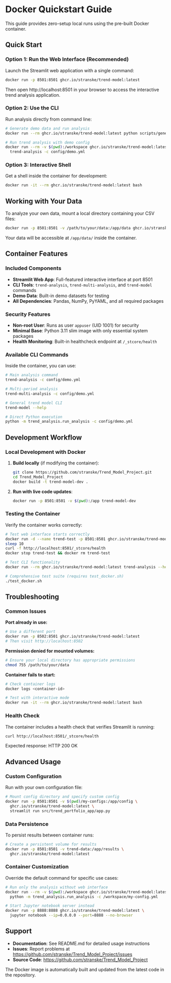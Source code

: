# Docker Quickstart Guide

This guide provides zero-setup local runs using the pre-built Docker container.

## Quick Start

### Option 1: Run the Web Interface (Recommended)

Launch the Streamlit web application with a single command:

```bash
docker run -p 8501:8501 ghcr.io/stranske/trend-model:latest
```

Then open http://localhost:8501 in your browser to access the interactive trend analysis application.

### Option 2: Use the CLI

Run analysis directly from command line:

```bash
# Generate demo data and run analysis
docker run --rm ghcr.io/stranske/trend-model:latest python scripts/generate_demo.py

# Run trend analysis with demo config
docker run --rm -v $(pwd):/workspace ghcr.io/stranske/trend-model:latest \
  trend-analysis -c config/demo.yml
```

### Option 3: Interactive Shell

Get a shell inside the container for development:

```bash
docker run -it --rm ghcr.io/stranske/trend-model:latest bash
```

## Working with Your Data

To analyze your own data, mount a local directory containing your CSV files:

```bash
docker run -p 8501:8501 -v /path/to/your/data:/app/data ghcr.io/stranske/trend-model:latest
```

Your data will be accessible at `/app/data/` inside the container.

## Container Features

### Included Components
- **Streamlit Web App**: Full-featured interactive interface at port 8501
- **CLI Tools**: `trend-analysis`, `trend-multi-analysis`, and `trend-model` commands
- **Demo Data**: Built-in demo datasets for testing
- **All Dependencies**: Pandas, NumPy, PyYAML, and all required packages

### Security Features
- **Non-root User**: Runs as user `appuser` (UID 1001) for security
- **Minimal Base**: Python 3.11 slim image with only essential system packages
- **Health Monitoring**: Built-in healthcheck endpoint at `/_stcore/health`

### Available CLI Commands

Inside the container, you can use:

```bash
# Main analysis command
trend-analysis -c config/demo.yml

# Multi-period analysis
trend-multi-analysis -c config/demo.yml

# General trend model CLI
trend-model --help

# Direct Python execution
python -m trend_analysis.run_analysis -c config/demo.yml
```

## Development Workflow

### Local Development with Docker

1. **Build locally** (if modifying the container):
   ```bash
   git clone https://github.com/stranske/Trend_Model_Project.git
   cd Trend_Model_Project
   docker build -t trend-model-dev .
   ```

2. **Run with live code updates**:
   ```bash
   docker run -p 8501:8501 -v $(pwd):/app trend-model-dev
   ```

### Testing the Container

Verify the container works correctly:

```bash
# Test web interface starts correctly
docker run -d --name trend-test -p 8501:8501 ghcr.io/stranske/trend-model:latest
sleep 10
curl -f http://localhost:8501/_stcore/health
docker stop trend-test && docker rm trend-test

# Test CLI functionality
docker run --rm ghcr.io/stranske/trend-model:latest trend-analysis --help

# Comprehensive test suite (requires test_docker.sh)
./test_docker.sh
```

## Troubleshooting

### Common Issues

**Port already in use:**
```bash
# Use a different port
docker run -p 8502:8501 ghcr.io/stranske/trend-model:latest
# Then visit http://localhost:8502
```

**Permission denied for mounted volumes:**
```bash
# Ensure your local directory has appropriate permissions
chmod 755 /path/to/your/data
```

**Container fails to start:**
```bash
# Check container logs
docker logs <container-id>

# Test with interactive mode
docker run -it --rm ghcr.io/stranske/trend-model:latest bash
```

### Health Check

The container includes a health check that verifies Streamlit is running:
```bash
curl http://localhost:8501/_stcore/health
```

Expected response: HTTP 200 OK

## Advanced Usage

### Custom Configuration

Run with your own configuration file:

```bash
# Mount config directory and specify custom config
docker run -p 8501:8501 -v $(pwd)/my-configs:/app/config \
  ghcr.io/stranske/trend-model:latest \
  streamlit run src/trend_portfolio_app/app.py
```

### Data Persistence

To persist results between container runs:

```bash
# Create a persistent volume for results
docker run -p 8501:8501 -v trend-data:/app/results \
  ghcr.io/stranske/trend-model:latest
```

### Container Customization

Override the default command for specific use cases:

```bash
# Run only the analysis without web interface
docker run --rm -v $(pwd):/workspace ghcr.io/stranske/trend-model:latest \
  python -m trend_analysis.run_analysis -c /workspace/my-config.yml

# Start Jupyter notebook server instead
docker run -p 8888:8888 ghcr.io/stranske/trend-model:latest \
  jupyter notebook --ip=0.0.0.0 --port=8888 --no-browser
```

## Support

- **Documentation**: See README.md for detailed usage instructions
- **Issues**: Report problems at https://github.com/stranske/Trend_Model_Project/issues
- **Source Code**: https://github.com/stranske/Trend_Model_Project

The Docker image is automatically built and updated from the latest code in the repository.